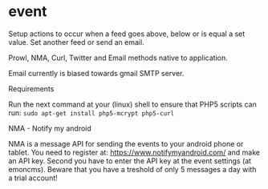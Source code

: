 event
=====

Setup actions to occur when a feed goes above, below or is equal a set value. Set another feed or send an email.

Prowl, NMA, Curl, Twitter and Email methods native to application.

Email currently is biased towards gmail SMTP server.

Requirements

Run the next command at your (linux) shell to ensure that PHP5 scripts can run:
`sudo apt-get install php5-mcrypt php5-curl`

NMA - Notify my android

NMA is a message API for sending the events to your android phone or tablet.
You need to register at: https://www.notifymyandroid.com/ and make an API key.
Second you have to enter the API key at the event settings (at emoncms).
Beware that you have a treshold of only 5 messages a day with a trial account!

